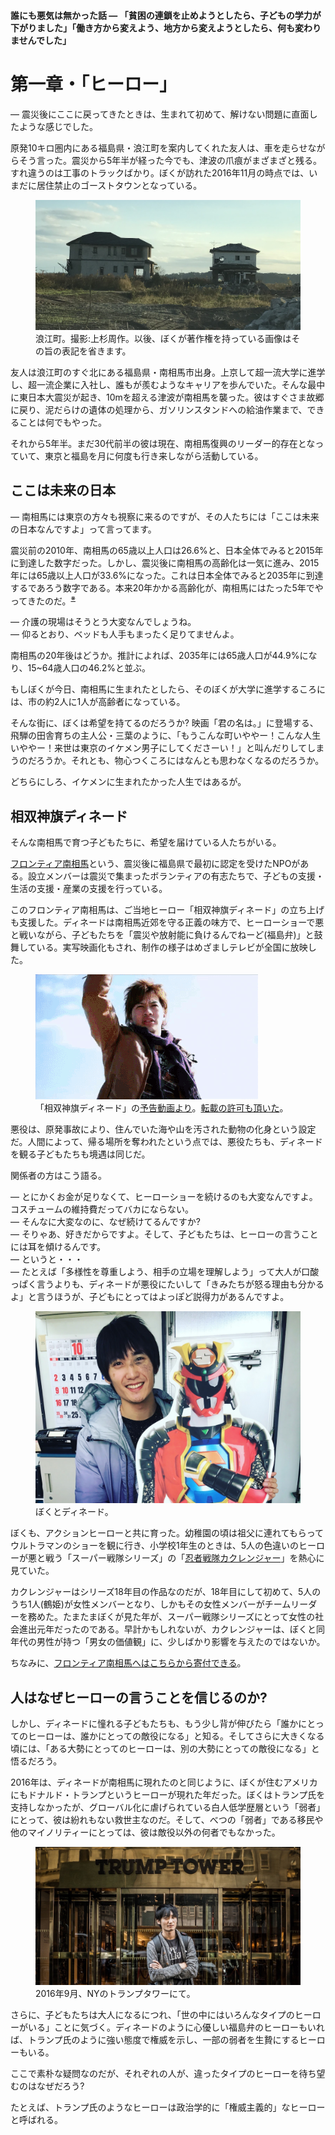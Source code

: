 #### 誰にも悪気は無かった話 — 「貧困の連鎖を止めようとしたら、子どもの学力が下がりました」「働き方から変えよう、地方から変えようとしたら、何も変わりませんでした」

# 第一章・「ヒーロー」

— 震災後にここに戻ってきたときは、生まれて初めて、解けない問題に直面したような感じでした。

原発10キロ圏内にある福島県・浪江町を案内してくれた友人は、車を走らせながらそう言った。震災から5年半が経った今でも、津波の爪痕がまざまざと残る。すれ違うのは工事のトラックばかり。ぼくが訪れた2016年11月の時点では、いまだに居住禁止のゴーストタウンとなっている。

<p><figure>
  <img src="images/namie.jpg" />
  <figcaption>浪江町。撮影:上杉周作。以後、ぼくが著作権を持っている画像はその旨の表記を省きます。</figcaption>
</figure></p>

友人は浪江町のすぐ北にある福島県・南相馬市出身。上京して超一流大学に進学し、超一流企業に入社し、誰もが羨むようなキャリアを歩んでいた。そんな最中に東日本大震災が起き、10mを超える津波が南相馬を襲った。彼はすぐさま故郷に戻り、泥だらけの遺体の処理から、ガソリンスタンドへの給油作業まで、できることは何でもやった。

それから5年半。まだ30代前半の彼は現在、南相馬復興のリーダー的存在となっていて、東京と福島を月に何度も行き来しながら活動している。

## ここは未来の日本

— 南相馬には東京の方々も視察に来るのですが、その人たちには「ここは未来の日本なんですよ」って言ってます。

震災前の2010年、南相馬の65歳以上人口は26.6%と、日本全体でみると2015年に到達した数字だった。しかし、震災後に南相馬の高齢化は一気に進み、2015年には65歳以上人口が33.6%になった。これは日本全体でみると2035年に到達するであろう数字である。本来20年かかる高齢化が、南相馬にはたった5年でやってきたのだ。<sup><a href="#">※</a></sup>

— 介護の現場はそうとう大変なんでしょうね。<br>
— 仰るとおり、ベッドも人手もまったく足りてませんよ。

南相馬の20年後はどうか。推計によれば、2035年には65歳人口が44.9%になり、15~64歳人口の46.2%と並ぶ。

もしぼくが今日、南相馬に生まれたとしたら、そのぼくが大学に進学するころには、市の約2人に1人が高齢者になっている。

そんな街に、ぼくは希望を持てるのだろうか? 映画「君の名は。」に登場する、飛騨の田舎育ちの主人公・三葉のように、「もうこんな町いややー！こんな人生いややー！来世は東京のイケメン男子にしてくださーい！」と叫んだりしてしまうのだろうか。それとも、物心つくころにはなんとも思わなくなるのだろうか。

どちらにしろ、イケメンに生まれたかった人生ではあるが。

## 相双神旗ディネード

そんな南相馬で育つ子どもたちに、希望を届けている人たちがいる。

[フロンティア南相馬](http://frontier-minamisoma.org/)という、震災後に福島県で最初に認定を受けたNPOがある。設立メンバーは震災で集まったボランティアの有志たちで、子どもの支援・生活の支援・産業の支援を行っている。

このフロンティア南相馬は、ご当地ヒーロー「相双神旗ディネード」の立ち上げも支援した。ディネードは南相馬近郊を守る正義の味方で、ヒーローショーで悪と戦いながら、子どもたちを「震災や放射能に負けるんでねーど(福島弁)」と鼓舞している。実写映画化もされ、制作の様子はめざましテレビが全国に放映した。

<p><figure>
  <img src="images/denade.gif" />
  <figcaption>「相双神旗ディネード」の<a href="https://www.youtube.com/watch?v=ooExRI4NSco">予告動画より</a>。<a href="images/denade-permission.png">転載の許可も頂いた</a>。</figcaption>
</figure></p>

悪役は、原発事故により、住んでいた海や山を汚された動物の化身という設定だ。人間によって、帰る場所を奪われたという点では、悪役たちも、ディネードを観る子どもたちも境遇は同じだ。

関係者の方はこう語る。

— とにかくお金が足りなくて、ヒーローショーを続けるのも大変なんですよ。コスチュームの維持費だってバカにならない。<br>
— そんなに大変なのに、なぜ続けてるんですか?<br>
— そりゃあ、好きだからですよ。そして、子どもたちは、ヒーローの言うことには耳を傾けるんです。<br>
— というと・・・<br>
— たとえば「多様性を尊重しよう、相手の立場を理解しよう」って大人が口酸っぱく言うよりも、ディネードが悪役にたいして「きみたちが怒る理由も分かるよ」と言うほうが、子どもにとってはよっぽど説得力があるんですよ。

<p><figure>
  <img src="images/denade.jpg" />
  <figcaption>ぼくとディネード。</figcaption>
</figure></p>

ぼくも、アクションヒーローと共に育った。幼稚園の頃は祖父に連れてもらってウルトラマンのショーを観に行き、小学校1年生のときは、5人の色違いのヒーローが悪と戦う「スーパー戦隊シリーズ」の「[忍者戦隊カクレンジャー](https://ja.wikipedia.org/wiki/%E5%BF%8D%E8%80%85%E6%88%A6%E9%9A%8A%E3%82%AB%E3%82%AF%E3%83%AC%E3%83%B3%E3%82%B8%E3%83%A3%E3%83%BC)」を熱心に見ていた。

カクレンジャーはシリーズ18年目の作品なのだが、18年目にして初めて、5人のうち1人(鶴姫)が女性メンバーとなり、しかもその女性メンバーがチームリーダーを務めた。たまたまぼくが見た年が、スーパー戦隊シリーズにとって女性の社会進出元年だったのである。早計かもしれないが、カクレンジャーは、ぼくと同年代の男性が持つ「男女の価値観」に、少しばかり影響を与えたのではないか。

ちなみに、[フロンティア南相馬へはこちらから寄付できる](http://frontier-minamisoma.org/supports/index/)。

## 人はなぜヒーローの言うことを信じるのか?

しかし、ディネードに憧れる子どもたちも、もう少し背が伸びたら「誰かにとってのヒーローは、誰かにとっての敵役になる」と知る。そしてさらに大きくなる頃には、「ある大勢にとってのヒーローは、別の大勢にとっての敵役になる」と悟るだろう。

2016年は、ディネードが南相馬に現れたのと同じように、ぼくが住むアメリカにもドナルド・トランプというヒーローが現れた年だった。ぼくはトランプ氏を支持しなかったが、グローバル化に虐げられている白人低学歴層という「弱者」にとって、彼は紛れもない救世主なのだ。そして、べつの「弱者」である移民や他のマイノリティーにとっては、彼は敵役以外の何者でもなかった。

<p><figure>
  <img src="images/trump-tower.jpg" />
  <figcaption>2016年9月、NYのトランプタワーにて。</figcaption>
</figure></p>

さらに、子どもたちは大人になるにつれ、「世の中にはいろんなタイプのヒーローがいる」ことに気づく。ディネードのように心優しい福島弁のヒーローもいれば、トランプ氏のように強い態度で権威を示し、一部の弱者を生贄にするヒーローもいる。

ここで素朴な疑問なのだが、それぞれの人が、違ったタイプのヒーローを待ち望むのはなぜだろう?

たとえば、トランプ氏のようなヒーローは政治学的に「権威主義的」なヒーローと呼ばれる。
